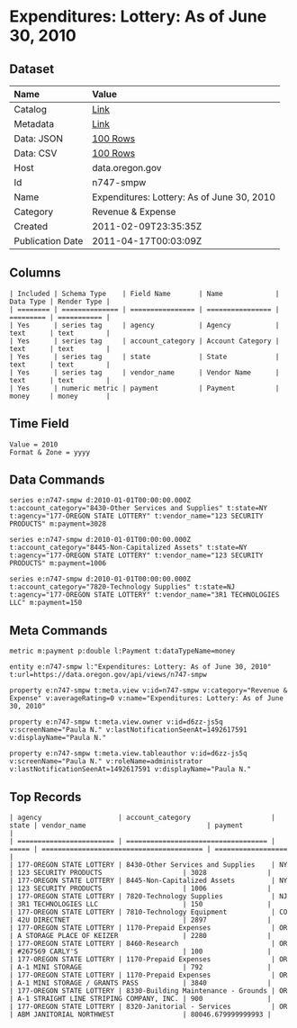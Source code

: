 # Expenditures: Lottery: As of June 30, 2010

## Dataset

| Name | Value |
| :--- | :---- |
| Catalog | [Link](https://catalog.data.gov/dataset/expenditures-lottery-as-of-june-30-2010-f39ea) |
| Metadata | [Link](https://data.oregon.gov/api/views/n747-smpw) |
| Data: JSON | [100 Rows](https://data.oregon.gov/api/views/n747-smpw/rows.json?max_rows=100) |
| Data: CSV | [100 Rows](https://data.oregon.gov/api/views/n747-smpw/rows.csv?max_rows=100) |
| Host | data.oregon.gov |
| Id | n747-smpw |
| Name | Expenditures: Lottery: As of June 30, 2010 |
| Category | Revenue & Expense |
| Created | 2011-02-09T23:35:35Z |
| Publication Date | 2011-04-17T00:03:09Z |

## Columns

```ls
| Included | Schema Type    | Field Name       | Name             | Data Type | Render Type |
| ======== | ============== | ================ | ================ | ========= | =========== |
| Yes      | series tag     | agency           | Agency           | text      | text        |
| Yes      | series tag     | account_category | Account Category | text      | text        |
| Yes      | series tag     | state            | State            | text      | text        |
| Yes      | series tag     | vendor_name      | Vendor Name      | text      | text        |
| Yes      | numeric metric | payment          | Payment          | money     | money       |
```

## Time Field

```ls
Value = 2010
Format & Zone = yyyy
```

## Data Commands

```ls
series e:n747-smpw d:2010-01-01T00:00:00.000Z t:account_category="8430-Other Services and Supplies" t:state=NY t:agency="177-OREGON STATE LOTTERY" t:vendor_name="123 SECURITY PRODUCTS" m:payment=3028

series e:n747-smpw d:2010-01-01T00:00:00.000Z t:account_category="8445-Non-Capitalized Assets" t:state=NY t:agency="177-OREGON STATE LOTTERY" t:vendor_name="123 SECURITY PRODUCTS" m:payment=1006

series e:n747-smpw d:2010-01-01T00:00:00.000Z t:account_category="7820-Technology Supplies" t:state=NJ t:agency="177-OREGON STATE LOTTERY" t:vendor_name="3R1 TECHNOLOGIES LLC" m:payment=150
```

## Meta Commands

```ls
metric m:payment p:double l:Payment t:dataTypeName=money

entity e:n747-smpw l:"Expenditures: Lottery: As of June 30, 2010" t:url=https://data.oregon.gov/api/views/n747-smpw

property e:n747-smpw t:meta.view v:id=n747-smpw v:category="Revenue & Expense" v:averageRating=0 v:name="Expenditures: Lottery: As of June 30, 2010"

property e:n747-smpw t:meta.view.owner v:id=d6zz-js5q v:screenName="Paula N." v:lastNotificationSeenAt=1492617591 v:displayName="Paula N."

property e:n747-smpw t:meta.view.tableauthor v:id=d6zz-js5q v:screenName="Paula N." v:roleName=administrator v:lastNotificationSeenAt=1492617591 v:displayName="Paula N."
```

## Top Records

```ls
| agency                   | account_category                    | state | vendor_name                              | payment            | 
| ======================== | =================================== | ===== | ======================================== | ================== | 
| 177-OREGON STATE LOTTERY | 8430-Other Services and Supplies    | NY    | 123 SECURITY PRODUCTS                    | 3028               | 
| 177-OREGON STATE LOTTERY | 8445-Non-Capitalized Assets         | NY    | 123 SECURITY PRODUCTS                    | 1006               | 
| 177-OREGON STATE LOTTERY | 7820-Technology Supplies            | NJ    | 3R1 TECHNOLOGIES LLC                     | 150                | 
| 177-OREGON STATE LOTTERY | 7810-Technology Equipment           | CO    | 42U DIRECTNET                            | 2897               | 
| 177-OREGON STATE LOTTERY | 1170-Prepaid Expenses               | OR    | A STORAGE PLACE OF KEIZER                | 2280               | 
| 177-OREGON STATE LOTTERY | 8460-Research                       | OR    | #267569 CARLY'S                          | 100                | 
| 177-OREGON STATE LOTTERY | 1170-Prepaid Expenses               | OR    | A-1 MINI STORAGE                         | 792                | 
| 177-OREGON STATE LOTTERY | 1170-Prepaid Expenses               | OR    | A-1 MINI STORAGE / GRANTS PASS           | 3840               | 
| 177-OREGON STATE LOTTERY | 8330-Building Maintenance - Grounds | OR    | A-1 STRAIGHT LINE STRIPING COMPANY, INC. | 900                | 
| 177-OREGON STATE LOTTERY | 8320-Janitorial - Services          | OR    | ABM JANITORIAL NORTHWEST                 | 80046.679999999993 | 
```
